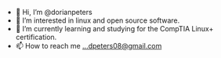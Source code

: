 - 👋 Hi, I’m @dorianpeters
- 👀 I’m interested in linux and open source software.
- 🌱 I’m currently learning and studying for the CompTIA Linux+ certification.
- 📫 How to reach me ...dpeters08@gmail.com

<!---
dorianpeters/dorianpeters is a ✨ special ✨ repository because its `README.md` (this file) appears on your GitHub profile.
You can click the Preview link to take a look at your changes.
--->
